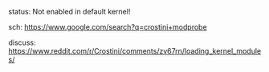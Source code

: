 status: Not enabled in default kernel!

sch: https://www.google.com/search?q=crostini+modprobe

discuss: https://www.reddit.com/r/Crostini/comments/zv67rn/loading_kernel_modules/
